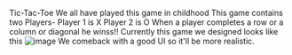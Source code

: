 Tic-Tac-Toe
We all have played this game in childhood
This game contains two Players- Player 1 is X Player 2 is O
When a player completes a row or a column or diagonal he winss!!
Currently this game we designed looks like this ![image](https://github.com/user-attachments/assets/9cbcb85b-b6ec-4f4c-b5b9-a96d82758f1c)
We comeback with a good UI so it'll be more realistic.
